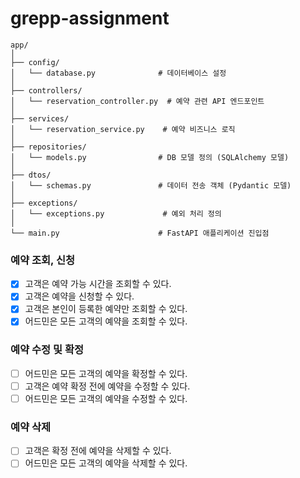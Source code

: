 # grepp-assignment

```
app/
│
├── config/
│   └── database.py              # 데이터베이스 설정
│
├── controllers/
│   └── reservation_controller.py  # 예약 관련 API 엔드포인트
│
├── services/
│   └── reservation_service.py    # 예약 비즈니스 로직
│
├── repositories/
│   └── models.py                # DB 모델 정의 (SQLAlchemy 모델)
│
├── dtos/
│   └── schemas.py               # 데이터 전송 객체 (Pydantic 모델)
│
├── exceptions/
│   └── exceptions.py             # 예외 처리 정의
│
└── main.py                      # FastAPI 애플리케이션 진입점
```

### 예약 조회, 신청

- [x] 고객은 예약 가능 시간을 조회할 수 있다.
- [x] 고객은 예약을 신청할 수 있다.
- [x] 고객은 본인이 등록한 예약만 조회할 수 있다.
- [x] 어드민은 모든 고객의 예약을 조회할 수 있다.

### 예약 수정 및 확정

- [ ] 어드민은 모든 고객의 예약을 확정할 수 있다.
- [ ] 고객은 예약 확정 전에 예약을 수정할 수 있다.
- [ ] 어드민은 모든 고객의 예약을 수정할 수 있다.

### 예약 삭제

- [ ] 고객은 확정 전에 예약을 삭제할 수 있다.
- [ ] 어드민은 모든 고객의 예약을 삭제할 수 있다.